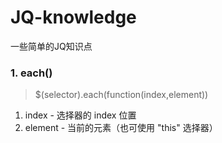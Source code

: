 # JQ-knowledge

一些简单的JQ知识点

### 1. each()

 > $(selector).each(function(index,element))

 1. index - 选择器的 index 位置
 2. element - 当前的元素（也可使用 "this" 选择器）



